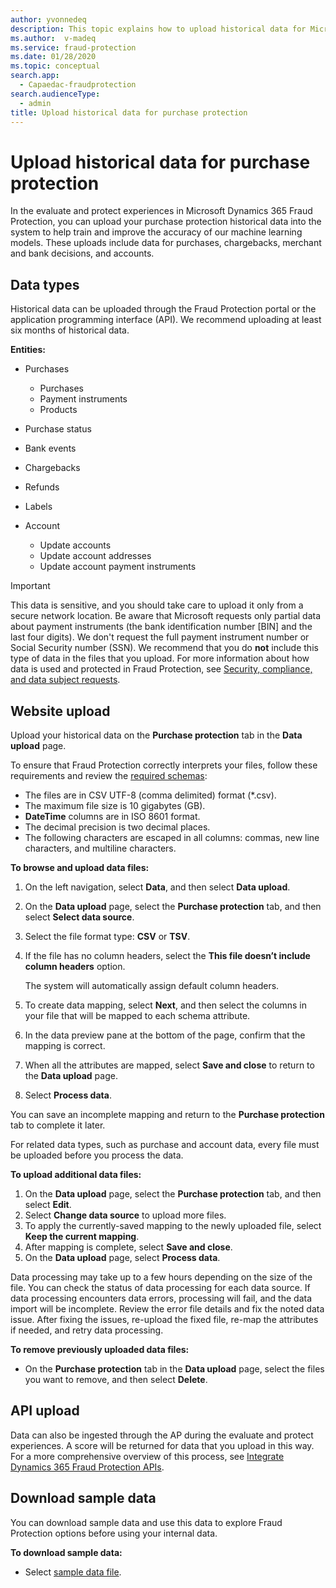 ```yaml
---
author: yvonnedeq
description: This topic explains how to upload historical data for Microsoft Dynamics 365 Fraud Protection.
ms.author:  v-madeq
ms.service: fraud-protection
ms.date: 01/28/2020
ms.topic: conceptual
search.app: 
  - Capaedac-fraudprotection
search.audienceType:
  - admin
title: Upload historical data for purchase protection 
---
```


# Upload historical data for purchase protection 

In the evaluate and protect experiences in Microsoft Dynamics 365 Fraud Protection, you can upload your purchase protection historical data into the system to help train and improve the accuracy of our machine learning models. These uploads include data for purchases, chargebacks, merchant and bank decisions, and accounts.

## Data types

Historical data can be uploaded through the Fraud Protection portal or the application programming interface (API).  We recommend uploading at least six months of historical data.

**Entities:**

- Purchases

    - Purchases
    - Payment instruments
    - Products

- Purchase status
- Bank events
- Chargebacks
- Refunds
- Labels
- Account

    - Update accounts
    - Update account addresses
    - Update account payment instruments

> [!IMPORTANT]
> This data is sensitive, and you should take care to upload it only from a secure network location. Be aware that Microsoft requests only partial data about payment instruments (the bank identification number \[BIN\] and the last four digits). We don't request the full payment instrument number or Social Security number (SSN). We recommend that you do **not** include this type of data in the files that you upload. For more information about how data is used and protected in Fraud Protection, see [Security, compliance, and data subject requests](security-compliance.md).

## Website upload

Upload your historical data on the **Purchase protection** tab in the **Data upload** page.

To ensure that Fraud Protection correctly interprets your files, follow these requirements and review the [required schemas](schema.md):

- The files are in CSV UTF-8 (comma delimited) format (\*.csv).
- The maximum file size is 10 gigabytes (GB).
- **DateTime** columns are in ISO 8601 format.
- The decimal precision is two decimal places.
- The following characters are escaped in all columns: commas, new line characters, and multiline characters.

**To browse and upload data files:**

1. On the left navigation, select **Data**, and then select **Data upload**.
1. On the **Data upload** page, select the **Purchase protection** tab, and then select **Select data source**. 
1. Select the file format type: **CSV** or **TSV**. 
1. If the file has no column headers, select the **This file doesn’t include column headers** option. 

   The system will automatically assign default column headers. 
   
1. To create data mapping, select **Next**, and then select the columns in your file that will be mapped to each schema attribute. 
1. In the data preview pane at the bottom of the page, confirm that the mapping is correct. 
1. When all the attributes are mapped, select **Save and close** to return to the **Data upload** page. 
1. Select **Process data**. 

  You can save an incomplete mapping and return to the **Purchase protection** tab to complete it later. 
  
  For related data types, such as purchase and account data, every file must be uploaded before you process the data.
  
**To upload additional data files:** 

1. On the **Data upload** page, select the **Purchase protection** tab, and then select **Edit**.
1. Select **Change data source** to upload more files. 
1. To apply the currently-saved mapping to the newly uploaded file, select **Keep the current mapping**. 
1. After mapping is complete, select **Save and close**.
1. On the **Data upload** page, select **Process data**.
 
Data processing may take up to a few hours depending on the size of the file. You can check the status of data processing for each data source. 
If data processing encounters data errors, processing will fail, and the data import will be incomplete. Review the error file details and fix the noted data issue. After fixing the issues, re-upload the fixed file, re-map the attributes if needed, and retry data processing. 

**To remove previously uploaded data files:**
- On the **Purchase protection** tab in the **Data upload** page, select the files you want to remove, and then select **Delete**.


## API upload

Data can also be ingested through the AP during the evaluate and protect experiences. A score will be returned for data that you upload in this way. For a more comprehensive overview of this process, see [Integrate Dynamics 365 Fraud Protection APIs](integrate-real-time-api.md).

## Download sample data
You can download  sample data and use this data to explore Fraud Protection options before using your internal data.

**To download sample data:**
- Select [sample data file](https://download.microsoft.com/download/c/6/a/c6a37f61-1d4c-4357-8b3c-0a6d78bcb3a1/DFP_External_Sample_Data.zip).  
